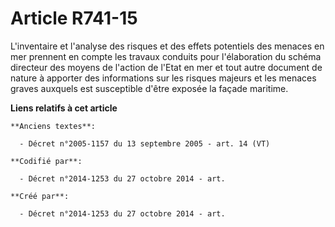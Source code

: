# Article R741-15

L'inventaire et l'analyse des risques et des effets potentiels des menaces en mer prennent en compte les travaux conduits
pour l'élaboration du schéma directeur des moyens de l'action de l'Etat en mer et tout autre document de nature à apporter
des informations sur les risques majeurs et les menaces graves auxquels est susceptible d'être exposée la façade maritime.

**Liens relatifs à cet article**

	**Anciens textes**:

	  - Décret n°2005-1157 du 13 septembre 2005 - art. 14 (VT)

	**Codifié par**:

	  - Décret n°2014-1253 du 27 octobre 2014 - art.

	**Créé par**:

	  - Décret n°2014-1253 du 27 octobre 2014 - art.
